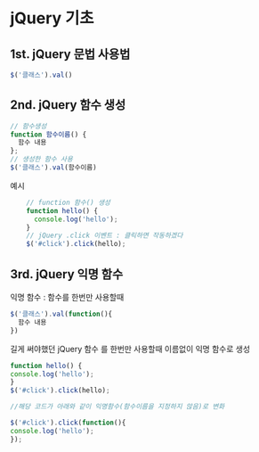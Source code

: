   # jQuery 기초

## 1st. jQuery 문법 사용법
```js
$('클래스').val()
```

## 2nd. jQuery 함수 생성
```js
// 함수생성
function 함수이름() {
  함수 내용
};
// 생성한 함수 사용
$('클래스').val(함수이름)
```
예시
```js
    // function 함수() 생성
    function hello() {
      console.log('hello');
    }
    // jQuery .click 이벤트 : 클릭하면 작동하겠다
    $('#click').click(hello);
```

## 3rd. jQuery 익명 함수
익명 함수 : 함수를 한번만 사용할때 
```js
$('클래스').val(function(){
  함수 내용
})
```
길게 써야했던 jQuery 함수 를 한번만 사용할때 이름없이 익명 함수로 생성
```js
function hello() {
console.log('hello');
}
$('#click').click(hello);

//해당 코드가 아래와 같이 익명함수(함수이름을 지정하지 않음)로 변화

$('#click').click(function(){
console.log('hello');
});
```